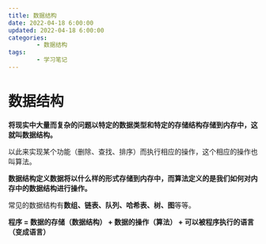 ```yaml
---
title: 数据结构
date: 2022-04-18 6:00:00
updated: 2022-04-18 6:00:00
categories:
        - 数据结构
tags:
        - 学习笔记
---
```


# 数据结构

**将现实中大量而复杂的问题以特定的数据类型和特定的存储结构存储到内存中，这就叫数据结构。**

以此来实现某个功能（删除、查找、排序）而执行相应的操作，这个相应的操作也叫算法。

**数据结构定义数据将以什么样的形式存储到内存中，而算法定义的是我们如何对内存中的数据结构进行操作。**

常见的数据结构有**数组、链表、队列、哈希表、树、图**等等。

**程序 = 数据的存储（数据结构） + 数据的操作（算法） + 可以被程序执行的语言（变成语言）**

